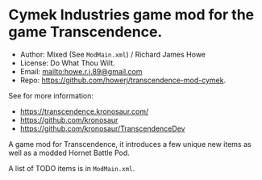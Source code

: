 # Cymek Industries game mod for the game Transcendence.

* Author: Mixed (See `ModMain.xml`) / Richard James Howe
* License: Do What Thou Wilt.
* Email: <mailto:howe.r.j.89@gmail.com>
* Repo: <https://github.com/howerj/transcendence-mod-cymek>.

See for more information:

* <https://transcendence.kronosaur.com/>
* <https://github.com/kronosaur>
* <https://github.com/kronosaur/TranscendenceDev>


A game mod for Transcendence, it introduces a few unique new items as well as a
modded Hornet Battle Pod.

A list of TODO items is in `ModMain.xml`.
